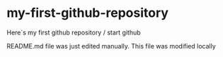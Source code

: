 # my-first-github-repository
Here`s my first github repository / start github

README.md file was just edited manually. This file was modified locally

